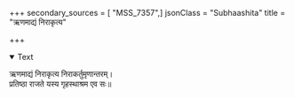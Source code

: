 +++
secondary_sources = [ "MSS_7357",]
jsonClass = "Subhaashita"
title = "ऋणमाद्यं निराकृत्य"

+++

<details open><summary>Text</summary>

ऋणमाद्यं निराकृत्य निराकर्तुमृणान्तरम्।  
प्रतिष्ठा राजते यस्य गृहस्थाश्रम एव सः॥
</details>
